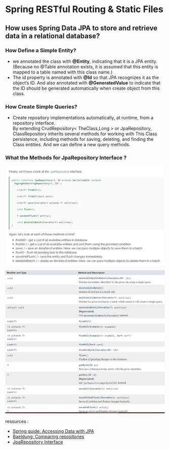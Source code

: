 # Spring RESTful Routing & Static Files  
## How uses Spring Data JPA to store and retrieve data in a relational database?  
  
### How Define a Simple Entity?  
* we annotated the class with **@Entity**, indicating that it is a JPA entity. (Because no @Table annotation exists, it is assumed that this entity is mapped to a table named with this class name.)  
* The id property is annotated with **@Id** so that JPA recognizes it as the object’s ID. And also annotated with **@GeneratedValue** to indicate that the ID should be generated automatically when create object from this class.  
  
### How Create Simple Queries?  
* Create repository implementations automatically, at runtime, from a repository interface.  
By extending CrudRepository< TheClass,Long > or JpaRepository, ClassRepository inherits several methods for working with This Class persistence, including methods for saving, deleting, and finding the Class entities. And we can define a new query methods.  

### What the Methods for JpaRepository Interface ?  
<!-- https://www.baeldung.com/spring-data-repositories -->
![JPA](./Spring/Jpa.PNG)  
  
  <!-- https://docs.spring.io/spring-data/data-jpa/docs/current/api/org/springframework/data/jpa/repository/JpaRepository.html -->

![JPA2](./Spring/jpaMethods.PNG)  
  
resources : 
* [Spring guide: Accessing Data with JPA](https://spring.io/guides/gs/accessing-data-jpa/)  
* [Baeldung: Comparing repositories](https://www.baeldung.com/spring-data-repositories)  
* [JpaRepository Interface](https://docs.spring.io/spring-data/data-jpa/docs/current/api/org/springframework/data/jpa/repository/JpaRepository.html)
